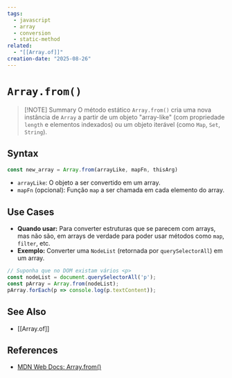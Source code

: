 ```yaml
---
tags:
  - javascript
  - array
  - conversion
  - static-method
related:
  - "[[Array.of]]"
creation-date: "2025-08-26"
---
```


# `Array.from()`

> [!NOTE] Summary
> O método estático `Array.from()` cria uma nova instância de `Array` a partir de um objeto "array-like" (com propriedade `length` e elementos indexados) ou um objeto iterável (como `Map`, `Set`, `String`).

## Syntax

```javascript
const new_array = Array.from(arrayLike, mapFn, thisArg)
```
- `arrayLike`: O objeto a ser convertido em um array.
- `mapFn` (opcional): Função `map` a ser chamada em cada elemento do array.

## Use Cases

- **Quando usar:** Para converter estruturas que se parecem com arrays, mas não são, em arrays de verdade para poder usar métodos como `map`, `filter`, etc.
- **Exemplo:** Converter uma `NodeList` (retornada por `querySelectorAll`) em um array.
```javascript
// Suponha que no DOM existam vários <p>
const nodeList = document.querySelectorAll('p');
const pArray = Array.from(nodeList);
pArray.forEach(p => console.log(p.textContent));
```

## See Also

- [[Array.of]]

## References

- [MDN Web Docs: Array.from()](https://developer.mozilla.org/pt-BR/docs/Web/JavaScript/Reference/Global_Objects/Array/from)